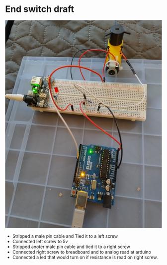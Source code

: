 # End switch draft

![alt text](image.png)  

* Stripped a male pin cable and Tied it to a left screw
* Connected left screw to 5v
* Stripped anoter male pin cable and tied it to a right screw
* Connected right screw to breadboard and to analog read at arduino
* Connected a led that would turn on if resistance is read on right screw.


